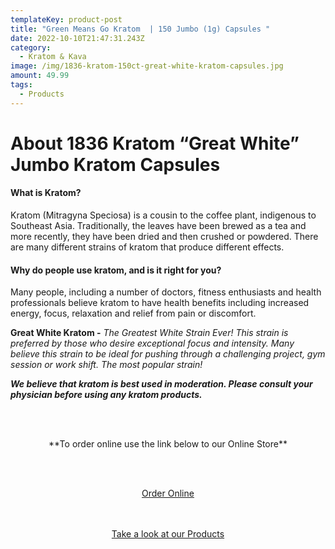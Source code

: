 ```yaml
---
templateKey: product-post
title: "Green Means Go Kratom  | 150 Jumbo (1g) Capsules "
date: 2022-10-10T21:47:31.243Z
category:
  - Kratom & Kava
image: /img/1836-kratom-150ct-great-white-kratom-capsules.jpg
amount: 49.99
tags:
  - Products
---
```

# **About 1836 Kratom “Great White” Jumbo Kratom Capsules**

#### **What is Kratom?**

Kratom (Mitragyna Speciosa) is a cousin to the coffee plant, indigenous to Southeast Asia. Traditionally, the leaves have been brewed as a tea and more recently, they have been dried and then crushed or powdered. There are many different strains of kratom that produce different effects.

#### **Why do people use kratom, and is it right for you?**

Many people, including a number of doctors, fitness enthusiasts and health professionals believe kratom to have health benefits including increased energy, focus, relaxation and relief from pain or discomfort.

**Great White Kratom -** *The Greatest White Strain Ever! This strain is preferred by those who desire exceptional focus and intensity. Many believe this strain to be ideal for pushing through a challenging project, gym session or work shift. The most popular strain!*  

***We believe that kratom is best used in moderation. Please consult your physician before using any kratom products.***

<br><br>

<Center>

\*\*To order online use the link below to our Online Store\*\*

<br><br>

<Center><a class="link-view-more-products" target="_blank" href="https://capitalcbd.shop/product/1836-great-white-kratom-150-jumbo-1g-capsules/">Order Online</a></

<br><br><br>

<Center><a class="link-view-more-products" target="_blank" href="https://capitalamericanshaman.com/products">Take a look at our Products</a></Center>

<br><br>